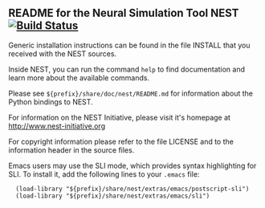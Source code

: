 ## README for the Neural Simulation Tool NEST [![Build Status](https://travis-ci.org/nest/nest-simulator.svg?branch=master)](https://travis-ci.org/nest/nest-simulator)
Generic installation instructions can be found in the file INSTALL that
you received with the NEST sources.

Inside NEST, you can run the command `help` to find documentation and
learn more about the available commands.

Please see `${prefix}/share/doc/nest/README.md` for information about
the Python bindings to NEST.

For information on the NEST Initiative, please visit it's homepage at
http://www.nest-initiative.org

For copyright information please refer to the file LICENSE and to the
information header in the source files.

Emacs users may use the SLI mode, which provides syntax highlighting
for SLI. To install it, add the following lines to your `.emacs` file:
```
  (load-library "${prefix}/share/nest/extras/emacs/postscript-sli")
  (load-library "${prefix}/share/nest/extras/emacs/sli")
```

